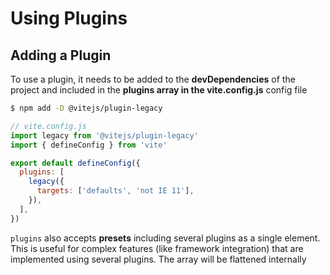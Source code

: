 # Using Plugins

## Adding a Plugin

To use a plugin, it needs to be added to the **devDependencies** of the project and included in the **plugins array in the vite.config.js** config file

```bash
$ npm add -D @vitejs/plugin-legacy
```

```js
// vite.config.js
import legacy from '@vitejs/plugin-legacy'
import { defineConfig } from 'vite'

export default defineConfig({
  plugins: [
    legacy({
      targets: ['defaults', 'not IE 11'],
    }),
  ],
})
```

`plugins` also accepts **presets** including several plugins as a single element. This is useful for complex features (like framework integration) that are implemented using several plugins. The array will be flattened internally
